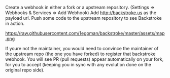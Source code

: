Create a webhook in either a fork or a upstream repository. (Settings => Webhooks & Services => Add Webhook)
Add http://backstroke.us as the payload url.
Push some code to the upstream repository to see Backstroke in action.

https://raw.githubusercontent.com/1egoman/backstroke/master/assets/map.png

If youre not the maintainer, you would need to convince the maintainer of the upstream repo (the one you have forked) to register that backstroke webhook.
You will see PR (pull requests) appear automatically on your fork, for you to accept (keeping you in sync with any evolution done on the original repo side).
